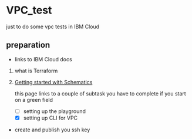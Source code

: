 # VPC_test
just to do some vpc tests in IBM Cloud
## preparation
- links to IBM Cloud docs

1. what is Terraform
2. [Getting started with Schematics](https://cloud.ibm.com/docs/schematics?topic=schematics-getting-started)

   this page links to a couple of subtask you have to complete if you start on a green field
   - [ ] setting up the playground 
   - [x] setting up CLI for VPC
- create and publish you ssh key
